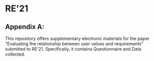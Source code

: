 # RE'21

## Appendix A:

This repository offers supplementary electronic materials for the paper "Evaluating the relationship between user values and requirements" submitted to RE'21. Specifically, it contains  Questionnaire and Data collected.
